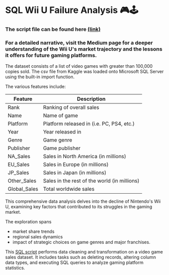 # SQL Wii U Failure Analysis 🎮🕹️

### The script file can be found here [(link)](https://github.com/luisintalan/sql-wiiufailure/blob/main/WiiU%20SQL%20Queries.sql)

### For a detailed narrative, visit the Medium page for a deeper understanding of the Wii U's market trajectory and the lessons it offers for future gaming platforms.

The dataset consists of a list of video games with greater than 100,000 copies sold. The csv file from Kaggle was loaded onto Microsoft SQL Server using the built-in import function.

The various features include:

| **Feature** | **Description** |
|---|---|
| Rank  | Ranking of overall sales |
| Name | Name of game  |
| Platform | Platform released in (i.e. PC, PS4, etc.) |
| Year | Year released in |
| Genre | Game genre |
| Publisher | Game publisher |
| NA_Sales | Sales in North America (in millions) |
| EU_Sales | Sales in Europe (in millions) |
| JP_Sales | Sales in Japan (in millions) |
| Other_Sales | Sales in the rest of the world (in millions) |
| Global_Sales | Total worldwide sales |

This comprehensive data analysis delves into the decline of Nintendo's Wii U, examining key factors that contributed to its struggles in the gaming market. 

The exploration spans 
* market share trends
* regional sales dynamics
* impact of strategic choices on game genres and major franchises.

This [SQL script](https://github.com/luisintalan/sql-wiiufailure/blob/main/WiiU%20SQL%20Queries.sql) performs data cleaning and transformation on a video game sales dataset. It includes tasks such as deleting records, altering column data types, and executing SQL queries to analyze gaming platform statistics.

